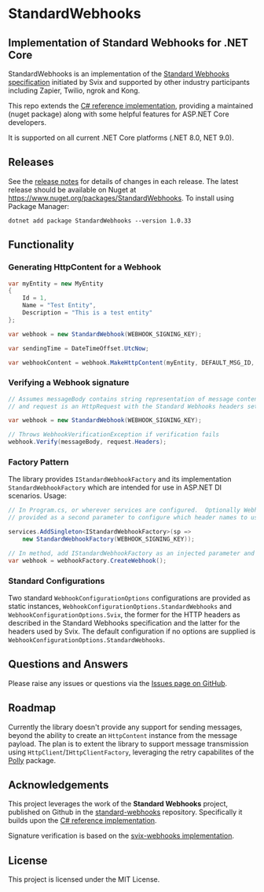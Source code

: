 # StandardWebhooks

## Implementation of Standard Webhooks for .NET Core

StandardWebhooks is an implementation of the [Standard Webhooks specification](https://github.com/standard-webhooks/standard-webhooks/blob/main/spec/standard-webhooks.md)
initiated by Svix and supported by other industry participants including Zapier, Twilio, ngrok and Kong.

This repo extends the [C# reference implementation](https://github.com/standard-webhooks/standard-webhooks/tree/main/libraries/csharp),
providing a maintained (nuget package) along with some helpful features for ASP.NET Core developers.

It is supported on all current .NET Core platforms (.NET 8.0, NET 9.0).

## Releases

See the [release notes](doc/releases.md) for details of changes in each release.  The latest release should be available on Nuget at https://www.nuget.org/packages/StandardWebhooks.  To install using Package Manager:

```
dotnet add package StandardWebhooks --version 1.0.33
```

## Functionality

### Generating HttpContent for a Webhook
```csharp
var myEntity = new MyEntity
{
    Id = 1,
    Name = "Test Entity",
    Description = "This is a test entity"
};

var webhook = new StandardWebhook(WEBHOOK_SIGNING_KEY);

var sendingTime = DateTimeOffset.UtcNow;

var webhookContent = webhook.MakeHttpContent(myEntity, DEFAULT_MSG_ID, sendingTime);
```

### Verifying a Webhook signature
```csharp
// Assumes messageBody contains string representation of message content
// and request is an HttpRequest with the Standard Webhooks headers set

var webhook = new StandardWebhook(WEBHOOK_SIGNING_KEY);

// Throws WebhookVerificationException if verification fails
webhook.Verify(messageBody, request.Headers);
```

### Factory Pattern
The library provides `IStandardWebhookFactory` and its implementation `StandardWebhookFactory`
which are intended for use in ASP.NET DI scenarios.  Usage:
```csharp
// In Program.cs, or wherever services are configured.  Optionally WebhookConfigurationOptions can be
// provided as a second parameter to configure which header names to use.

services.AddSingleton<IStandardWebhookFactory>(sp =>
    new StandardWebhookFactory(WEBHOOK_SIGNING_KEY));

// In method, add IStandardWebhookFactory as an injected parameter and then:
var webhook = webhookFactory.CreateWebhook();
```

### Standard Configurations
Two standard `WebhookConfigurationOptions` configurations are provided as static instances, `WebhookConfigurationOptions.StandardWebhooks` and
`WebhookConfigurationOptions.Svix`, the former for the HTTP headers as described in the Standard Webhooks specification and
the latter for the headers used by Svix. The default configuration if no options are supplied is `WebhookConfigurationOptions.StandardWebhooks`.

## Questions and Answers
Please raise any issues or questions via the [Issues page on GitHub](https://github.com/codefactors/StandardWebhooks/issues).

## Roadmap
Currently the library doesn't provide any support for sending messages, beyond the ability to create an `HttpContent` instance
from the message payload. The plan is to extent the library to support message transmission using `HttpClient`/`IHttpClientFactory`,
leveraging the retry capabilites of the [Polly](https://github.com/App-vNext/Polly) package.

## Acknowledgements

This project leverages the work of the **Standard Webhooks** project, published on Github in the [standard-webhooks](https://github.com/standard-webhooks/standard-webhooks) repository.
Specifically it builds upon the [C# reference implementation](https://github.com/standard-webhooks/standard-webhooks/tree/main/libraries/csharp).

Signature verification is based on the [svix-webhooks implementation](https://github.com/svix/svix-webhooks).

## License
This project is licensed under the MIT License.
